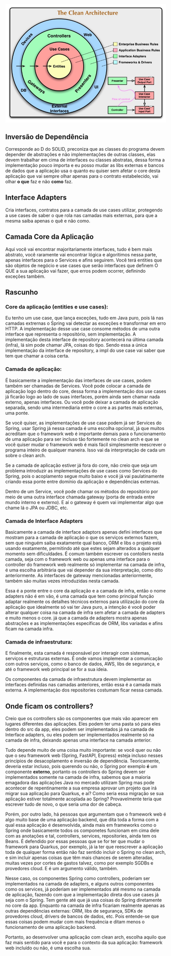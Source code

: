 <img src="images/clean-architecture.jpg">

## Inversão de Dependência
Corresponde ao D do SOLID, preconiza que as classes do programa devem depender de abstrações e não implementações de outras classes, elas devem trabalhar em cima de interfaces ou classes abstratas, dessa forma a implementação pouco importa e eu posso mudar as libs externas e bancos de dados que a aplicação usa o quanto eu quiser sem afetar o core desta aplicação que vai sempre olhar apenas para o contrato estabelecido, vai olhar **o que** faz e não **como** faz.

## Interface Adapters
Cria interfaces, contratos para a camada de use cases utilizar, protegendo a use cases de saber o que rola nas camadas mais externas, para que a mesma saiba apenas o quê e não como.

## Camada Core da Aplicação
Aqui você vai encontrar majoritariamente interfaces, tudo é bem mais abstrato, você raramente vai encontrar lógica e algoritimos nessa parte, apenas interfaces para o Services e afins seguirem.
Você terá entities que são objetos de negócio e use cases que serão interfaces que definem O QUE a sua aplicação vai fazer, que erros podem ocorrer, definindo exceções também.

## Rascunho
### Core da aplicação (entities e use cases):
Eu tenho um use case, que lança exceções, tudo em Java puro, pois lá nas camadas extrernas o Spring vai detectar as exceções e transformar em erro HTTP.
A implementação desse use case consome métodos de uma outra interface que representa o repositório, sem implementação. A implementação desta interface de repository acontecerá na última camada (infra), lá sim pode chamar JPA, coisas do tipo. Sendo essa a única implementação da interface de repository, a impl do use case vai saber que tem que chamar a coisa certa.
### Camada de aplicação:
É basicamente a implementação das interfaces de use cases, podem também ser chamadas de Services. Você pode colocar a camada de aplicação logo dentro do core, dessa forma a implementação dos use cases já ficarão logo ao lado de suas interfaces, porém ainda sem chamar nada externo, apenas interfaces. Ou você pode deixar a camada de aplicação separada, sendo uma intermediaria entre o core a as partes mais externas, uma ponte.

Se você quiser, as implementações de use case podem já ser Services do Spring, usar Spring já nessa camada é uma escolha opcional, já que muitos acreditam que o framework web é importante demais para o funcionamento de uma aplicação para ser incluso tão fortemente no clean arch e que se você quiser mudar o framework web é mais fácil simplesmente reescrever o programa inteiro de qualquer maneira. Isso vai da interpretação de cada um sobre o clean arch.

Se a camada de aplicação estiver já fora do core, não creio que seja um problema introduzir as implementações de use cases como Services do Spring, pois o acoplamento segue muito baixo e você já vai paulatinamente criando essa ponte entre domínio da aplicação e dependências externas.

Dentro de um Service, você pode chamar os métodos do repositório por meio de uma outra interface chamada gateway (porta de entrada entre mundo interno e externo). E aí o gateway é quem vai implementar algo que chame lá o JPA ou JDBC, etc.
### Camada de Interface Adapters
Basicamente a camada de interface adaptors apenas defini interfaces que mostram para a camada de aplicação o que os serviços externos fazem, sem que ninguém saiba exatamente qual banco, ORM e libs o projeto está usando exatamente, permitindo até que estes sejam alterados a qualquer momento sem dificuldades. É comum também escrever os contollers nesta camada, seja com o framework web ou apenas uma interface para o controller do framework web realmente só implementar na camada de infra, é uma escolha arbitrária que vai depender da sua interpretação, como dito anteriormente. As interfaces de gateway mencionadas anteriormente, também são muitas vezes introduzidas nesta camada.

Essa é a ponte entre o core da aplicação e a camada de infra, então o nome adapters não é em vão, é uma camada que tem como principal função adaptar realmente os detalhes técnicos externos para utilização do core da aplicação que idealmente só vai ter Java puro, a intenção é você poder alterar qualquer coisa na camada de infra sem afetar a camada de adapters e muito menos o core. já que a camada de adapters mostra apenas abstrações e as implementações específicas de ORM, libs variadas e afins ficam na camada infra.
### Camada de infraestrutura:
E finalmente, esta camada é responsável por interagir com sistemas, serviços e estruturas externas. É onde vamos implementar a comunicação com outros serviços, como o banco de dados, AWS, libs de segurança, e até o framework web principal se for a sua ideia.

Os componentes da camada de infraestrutura devem implementar as interfaces definidas nas camadas anteriores, então essa é a camada mais externa. A implementação dos repositories costumam ficar nessa camada.

## Onde ficam os controllers?
Creio que os controllers são os componentes que mais vão aparecer em lugares diferentes das aplicações. Eles podem ter uma pasta só para eles dentro do src da app, eles podem ser implementados já na camada de Interface adapters, ou eles podem ser implementados realmente só na camada de infra, deixando apenas uma interface na camada anterior.

Tudo depende muito de uma coisa muito importante: se você quer ou não que o seu framework web (Spring, FastAPI, Express) esteja incluso nesses princípios de desacoplamento e inversão de dependência. Teoricamente, deveria estar incluso, pois querendo ou não, o Spring por exemplo **é** um componente **externo**, portanto os controllers do Spring devem ser implementados somente na camada de infra, sabemos que a maioria emagadora das aplicações Java no mercado utilizam Spring mas pode acontecer de repentinamente a sua empresa aprovar um projeto que irá migrar sua aplicação para Quarkus, e aí? Como seria essa migração se sua aplicação estiver totalmente acoplada ao Spring? Provavelmente teria que escrever tudo de novo, o que seria uma dor de cabeça.

Porém, por outro lado, há pessoas que argumentam que o framework web é algo muito base de uma aplicação backend, que dita toda a forma com a qual essa aplicação é desenvolvida, ainda mais em frameworks como o Spring onde basicamente todos os componetes funcionam em cima dele com as anotações e tal, controllers, services, repositories, ainda tem os Beans. É defendido por essas pessoas que se for ter que mudar o framework para Quarkus, por exemplo, já ia ter que reescrever a aplicação toda de qualquer forma então não faz sentido incluir o Spring no clean arch, e sim incluir apenas coisas que têm mais chances de serem alteradas, muitas vezes por cortes de gastos talvez, como por exemplo SGDBs e provedores cloud. E é um argumento válido, também.

Nesse caso, os componentes Spring como controllers, poderiam ser implementados na camada de adapters, e alguns outros componentes como os services, já poderiam ser implementados até mesmo na camada de aplicação, fazendo com que a implementação direta dos use cases já seja com o Spring. Tem gente até que já usa coisas do Spring diretamente no core da app. Enquanto na camada de infra ficariam realmente apenas as outras dependências externas: ORM, libs de segurança, SDKs de provedores cloud, drivers de bancos de dados, etc. Pois entende-se que essas coisas podem mudar com mais frequência e ditam menos o funcionamento de uma aplicação backend.

Portanto, ao desenvolver uma aplicação com clean arch, escolha aquilo que faz mais sentido para você e para o contexto da sua aplicação: framework web incluído ou não, é uma escolha sua.